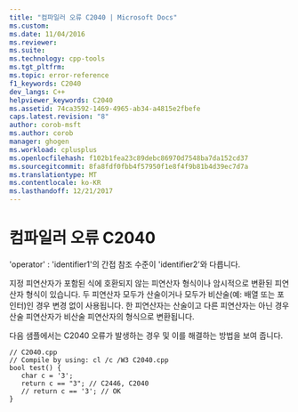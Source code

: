 ```yaml
---
title: "컴파일러 오류 C2040 | Microsoft Docs"
ms.custom: 
ms.date: 11/04/2016
ms.reviewer: 
ms.suite: 
ms.technology: cpp-tools
ms.tgt_pltfrm: 
ms.topic: error-reference
f1_keywords: C2040
dev_langs: C++
helpviewer_keywords: C2040
ms.assetid: 74ca3592-1469-4965-ab34-a4815e2fbefe
caps.latest.revision: "8"
author: corob-msft
ms.author: corob
manager: ghogen
ms.workload: cplusplus
ms.openlocfilehash: f102b1fea23c89debc86970d7548ba7da152cd37
ms.sourcegitcommit: 8fa8fdf0fbb4f57950f1e8f4f9b81b4d39ec7d7a
ms.translationtype: MT
ms.contentlocale: ko-KR
ms.lasthandoff: 12/21/2017
---
```

# <a name="compiler-error-c2040"></a>컴파일러 오류 C2040
'operator' : 'identifier1'의 간접 참조 수준이 'identifier2'와 다릅니다.  
  
 지정 피연산자가 포함된 식에 호환되지 않는 피연산자 형식이나 암시적으로 변환된 피연산자 형식이 있습니다. 두 피연산자 모두가 산술이거나 모두가 비산술(예: 배열 또는 포인터)인 경우 변경 없이 사용됩니다. 한 피연산자는 산술이고 다른 피연산자는 아닌 경우 산술 피연산자가 비산술 피연산자의 형식으로 변환됩니다.  
  
 다음 샘플에서는 C2040 오류가 발생하는 경우 및 이를 해결하는 방법을 보여 줍니다.  
  
```  
// C2040.cpp  
// Compile by using: cl /c /W3 C2040.cpp  
bool test() {  
   char c = '3';  
   return c == "3"; // C2446, C2040  
   // return c == '3'; // OK  
}  
```